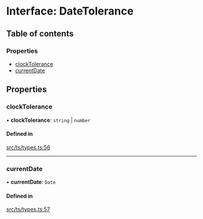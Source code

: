 # Interface: DateTolerance

## Table of contents

### Properties

- [clockTolerance](DateTolerance.md#clocktolerance)
- [currentDate](DateTolerance.md#currentdate)

## Properties

### clockTolerance

• **clockTolerance**: `string` \| `number`

#### Defined in

[src/ts/types.ts:56](https://gitlab.com/i3-market/code/wp3/t3.2/conflict-resolution/non-repudiation-protocol/-/blob/b9ca89b/src/ts/types.ts#L56)

___

### currentDate

• **currentDate**: `Date`

#### Defined in

[src/ts/types.ts:57](https://gitlab.com/i3-market/code/wp3/t3.2/conflict-resolution/non-repudiation-protocol/-/blob/b9ca89b/src/ts/types.ts#L57)

